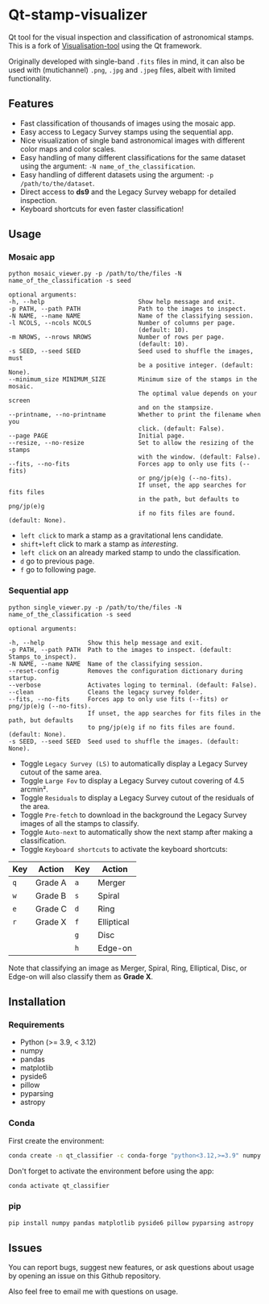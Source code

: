 # Qt-stamp-visualizer
Qt tool for the visual inspection and classification of astronomical stamps.
This is a fork of [Visualisation-tool](https://github.com/esavary/Visualisation-tool) using the Qt framework.

Originally developed with single-band `.fits` files in mind, it can also be used with (mutichannel) `.png`, `.jpg` and `.jpeg` files, albeit with limited functionality.

## Features
- Fast classification of thousands of images using the mosaic app.
- Easy access to Legacy Survey stamps using the sequential app.
- Nice visualization of single band astronomical images with different color maps and color scales.
- Easy handling of many different classifications for the same dataset using the argument: `-N name_of_the_classification`.
- Easy handling of different datasets using the argument: `-p /path/to/the/dataset`.
- Direct access to **ds9** and the Legacy Survey webapp for detailed inspection.
- Keyboard shortcuts for even faster classification!


## Usage
### Mosaic app
```
python mosaic_viewer.py -p /path/to/the/files -N name_of_the_classification -s seed

optional arguments:
-h, --help                          Show help message and exit.
-p PATH, --path PATH                Path to the images to inspect.
-N NAME, --name NAME                Name of the classifying session.
-l NCOLS, --ncols NCOLS             Number of columns per page.
                                    (default: 10).
-m NROWS, --nrows NROWS             Number of rows per page.
                                    (default: 10).
-s SEED, --seed SEED                Seed used to shuffle the images, must 
                                    be a positive integer. (default: None).
--minimum_size MINIMUM_SIZE         Minimum size of the stamps in the mosaic.
                                    The optimal value depends on your screen
                                    and on the stampsize.
--printname, --no-printname         Whether to print the filename when you                               
                                    click. (default: False).
--page PAGE                         Initial page.
--resize, --no-resize               Set to allow the resizing of the stamps
                                    with the window. (default: False).
--fits, --no-fits                   Forces app to only use fits (--fits)
                                    or png/jp(e)g (--no-fits).
                                    If unset, the app searches for fits files
                                    in the path, but defaults to png/jp(e)g
                                    if no fits files are found. (default: None).
```
- `left click` to mark a stamp as a gravitational lens candidate.
- `shift+left` click to mark a stamp as *interesting*.
- `left click` on an already marked stamp to undo the classification.
- `d` go to previous page.
- `f` go to following page.

### Sequential app
```
python single_viewer.py -p /path/to/the/files -N name_of_the_classification -s seed

optional arguments:

-h, --help            Show this help message and exit.
-p PATH, --path PATH  Path to the images to inspect. (default: Stamps_to_inspect).
-N NAME, --name NAME  Name of the classifying session.
--reset-config        Removes the configuration dictionary during startup.
--verbose             Activates loging to terminal. (default: False).
--clean               Cleans the legacy survey folder.
--fits, --no-fits     Forces app to only use fits (--fits) or png/jp(e)g (--no-fits).
                      If unset, the app searches for fits files in the path, but defaults
                      to png/jp(e)g if no fits files are found. (default: None).
-s SEED, --seed SEED  Seed used to shuffle the images. (default: None).

```
- Toggle `Legacy Survey (LS)` to automatically display a Legacy Survey cutout of the same area.
- Toggle `Large Fov` to display a Legacy Survey cutout covering of 4.5 arcmin².
- Toggle `Residuals` to display a Legacy Survey cutout of the residuals of the area.
- Toggle `Pre-fetch` to download in the background the Legacy Survey images of all the stamps to classify.
- Toggle `Auto-next` to automatically show the next stamp after making a classification.
- Toggle `Keyboard shortcuts` to activate the keyboard shortcuts:
    
|Key|Action|Key|Action|
|--------------|---------|--------------|---------|
|`q`|Grade A|`a`|Merger|
|`w`|Grade B|`s`|Spiral|
|`e`|Grade C|`d`|Ring|
|`r`|Grade X|`f`|Elliptical|
|||`g`|Disc|
|||`h`|Edge-on|

Note that classifying an image as Merger, Spiral, Ring, Elliptical, Disc, or Edge-on will also classify them as **Grade X**.

## Installation

### Requirements
- Python (>= 3.9, < 3.12)
- numpy
- pandas
- matplotlib
- pyside6
- pillow
- pyparsing
- astropy
 
### Conda
First create the environment:

```bash
conda create -n qt_classifier -c conda-forge "python<3.12,>=3.9" numpy pandas matplotlib pyside6 pillow pyparsing astropy
```

Don't forget to activate the environment before using the app:

```bash
conda activate qt_classifier
```

### pip

```bash
pip install numpy pandas matplotlib pyside6 pillow pyparsing astropy
```

## Issues
You can report bugs, suggest new features, or ask questions about usage by opening an issue on this Github repository.

Also feel free to email me with questions on usage.